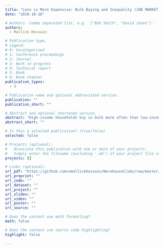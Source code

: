 ```yaml
---
title: "Less is More Expensive: Bulk Buying and Inequality (JOB MARKET PAPER)"
date: "2019-10-16"

# Authors. Comma separated list, e.g. `["Bob Smith", "David Jones"]`.
authors:
  - Mallick Hossain

# Publication type.
# Legend:
# 0: Uncategorized
# 1: Conference proceedings
# 2: Journal
# 3: Work in progress
# 4: Technical report
# 5: Book
# 6: Book chapter
publication_types:
  - 3

# Publication name and optional abbreviated version.
publication: ""
publication_short: ""

# Abstract and optional shortened version.
abstract: "High-income households buy in bulk more often than low-income households, especially for storable, non-food items. By buying in bulk at the same rate as high-income households, low-income households could lower their grocery expenditures by five percent. This paper examines the determinants of consumer heterogeneity in bulk buying behavior. I focus on three factors: cognitive costs, store access, and storage costs. Using data I collected on state-level price regulations, I find that mandated display of per-unit prices, which reduces cognitive costs, increases bulk buying for all households. Using data on warehouse club entry, I find that warehouse club entry increases bulk buying only for middle- and high-income households. I then use a discrete choice model of toilet paper purchases as a case study to quantify how the bulk buying gap changes when regulations and storage costs are changed. Counterfactual simulations find that reducing storage costs would shrink the gap by 27%. A larger effect could be achieved by mandating the display of unit prices, which has only been adopted by nine states. I estimate mandated per-unit pricing would reduce the bulk buying gap across household income levels by about 38%."
abstract_short: ""

# Is this a selected publication? (true/false)
selected: false

# Projects (optional).
#   Associate this publication with one or more of your projects.
#   Simply enter the filename (excluding '.md') of your project file in `content/project/`.
projects: []

# Links (optional).
url_pdf: "https://github.com/emallickhossain/WarehouseClubs/raw/master/code/6_paper/BulkBuyingInequality.pdf"
url_preprint: ""
url_code: ""
url_dataset: ""
url_project: ""
url_slides: ""
url_video: ""
url_poster: ""
url_source: ""

# Does the content use math formatting?
math: false

# Does the content use source code highlighting?
highlight: false

---
```

